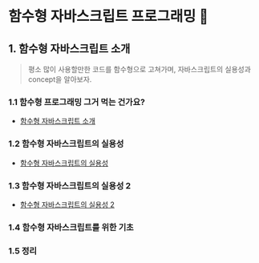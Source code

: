 # 함수형 자바스크립트 프로그래밍 :pencil:

## 1. 함수형 자바스크립트 소개

> 평소 많이 사용할만한 코드를 함수형으로 고쳐가며, 자바스크립트의 실용성과 concept을 알아보자.

### 1.1 함수형 프로그래밍 그거 먹는 건가요?
+ [함수형 자바스크립트 소개](./1-1.md)

### 1.2 함수형 자바스크립트의 실용성
+ [함수형 자바스크립트의 실용성](./1-2.md)

### 1.3 함수형 자바스크립트의 실용성 2
+ [함수형 자바스크립트의 실용성 2](./1-3.md)

### 1.4 함수형 자바스크립트를 위한 기초

### 1.5 정리